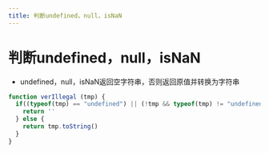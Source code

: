 ```yaml
---
title: 判断undefined，null，isNaN
---
```


# 判断undefined，null，isNaN

*  undefined，null，isNaN返回空字符串，否则返回原值并转换为字符串

```javascript
function verIllegal (tmp) {
  if((typeof(tmp) == "undefined") || (!tmp && typeof(tmp) != "undefined" && tmp != 0) || (!isNaN(tmp))) {
    return ''
  } else {
    return tmp.toString()
  }
}
```
